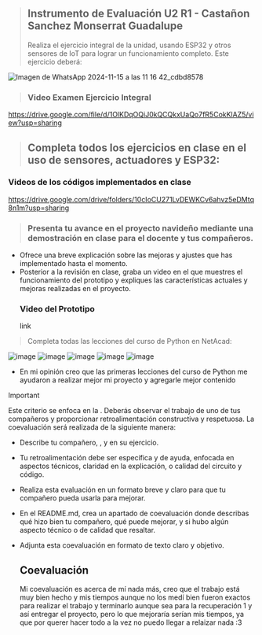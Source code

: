 > ## Instrumento de Evaluación U2 R1 - Castañon Sanchez Monserrat Guadalupe
> Realiza el ejercicio integral de la unidad, usando ESP32 y otros sensores
de IoT para lograr un funcionamiento completo. Este ejercicio deberá:

![Imagen de WhatsApp 2024-11-15 a las 11 16 42_cdbd8578](https://github.com/user-attachments/assets/f5092b00-54b7-4d74-a866-ce721115019c)

> ### Video Examen Ejercicio Integral
https://drive.google.com/file/d/1OlKDqOQiJ0kQCQkxUaQo7fR5CokKlAZ5/view?usp=sharing

> ## Completa todos los ejercicios en clase en el uso de sensores, actuadores y ESP32:
  ### Videos de los códigos implementados en clase
https://drive.google.com/drive/folders/10cIoCU271LvDEWKCv6ahvz5eDMtq8n1m?usp=sharing

> ### Presenta tu avance en el proyecto navideño mediante una demostración en clase para el docente y tus compañeros.

- Ofrece una breve explicación sobre las mejoras y ajustes que has implementado hasta el momento.
- Posterior a la revisión en clase, graba un video en el que muestres el funcionamiento del prototipo
  y expliques las características actuales y mejoras realizadas en el proyecto.
  ### Video del Prototipo
  link

> Completa todas las lecciones del curso de Python en NetAcad:

![image](https://github.com/user-attachments/assets/53a991ba-2c76-4267-9e17-d49094cd0bf1)
![image](https://github.com/user-attachments/assets/c28afa24-7903-428e-956d-e12ca0197333)
![image](https://github.com/user-attachments/assets/4d614729-23ee-4a09-a70b-9613e9de9790)
![image](https://github.com/user-attachments/assets/85603fca-73d3-4aaf-9d82-4c8e08e68470)
![image](https://github.com/user-attachments/assets/1569e7e7-711e-43e8-b5bd-91c921772ba9)

- En mi opinión creo que las primeras lecciones del curso de Python me ayudaron a
  realizar mejor mi proyecto y agregarle mejor contenido

> [!IMPORTANT]
> Este criterio se enfoca en la . Deberás observar el trabajo de uno de tus compañeros y proporcionar retroalimentación
> constructiva y respetuosa. La coevaluación será realizada de la siguiente manera:

- Describe  tu compañero, , y  en su ejercicio.
- Tu retroalimentación debe ser específica y de ayuda, enfocada en aspectos técnicos, claridad en la explicación,
  o calidad del circuito y código.
- Realiza esta evaluación en un formato breve y claro para que tu compañero pueda usarla para mejorar.
- En el README.md, crea un apartado de coevaluación donde describas qué hizo bien tu compañero, qué puede mejorar,
  y si hubo algún aspecto técnico o de calidad que resaltar.
- Adjunta esta coevaluación en formato de texto claro y objetivo.

  ## Coevaluación
  Mi coevaluación es acerca de mí nada más, creo que el trabajo está muy bien hecho
  y mis tiempos aunque no los medí bien fueron exactos para realizar el trabajo y
  terminarlo aunque sea para la recuperación 1 y así entregar el proyecto, pero lo que
  mejoraría serían mis tiempos, ya que por querer hacer todo a la vez no puedo
  llegar a relaizar nada :3


